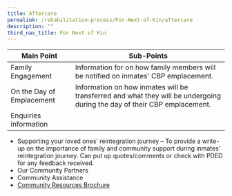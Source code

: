 ```yaml
---
title: Aftercare
permalink: /rehabilitation-process/For-Next-of-Kin/aftercare
description: ""
third_nav_title: For Next of Kin
---
```

| **Main Point** |**Sub-Points** | 
| -------- | -------- | 
| Family Engagement   | Information for on how family members will be notified on inmates' CBP emplacement. | 
| On the Day of Emplacement | Information on how inmates will be transferred and what they will be undergoing during the day of their CBP emplacement. | 
| Enquiries information|   | 

* Supporting your loved ones’ reintegration journey – To provide a write-up on the importance of family and community support during inmates’ reintegration journey. Can put up quotes/comments or check with PDED for any feedback received.
* Our Community Partners
* Community Assistance 
* [Community Resources Brochure](/files/SPS%20-%20Community%20Resources%20Brochure.pdf)